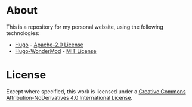 # About

This is a repository for my personal website, using the following technologies:

- [Hugo](https://github.com/gohugoio/hugo) - [Apache-2.0 License](https://github.com/gohugoio/hugo/blob/master/LICENSE)
- [Hugo-WonderMod](https://github.com/Wonderfall/hugo-WonderMod) - [MIT License](https://github.com/Wonderfall/hugo-WonderMod/blob/master/LICENSE)

# License

Except where specified, this work is licensed under a [Creative Commons Attribution-NoDerivatives 4.0 International License](http://creativecommons.org/licenses/by-nd/4.0/).

